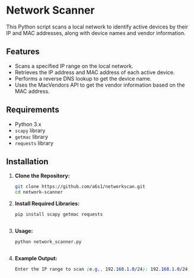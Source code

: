 # Network Scanner

This Python script scans a local network to identify active devices by their IP and MAC addresses, along with device names and vendor information.

## Features

- Scans a specified IP range on the local network.
- Retrieves the IP address and MAC address of each active device.
- Performs a reverse DNS lookup to get the device name.
- Uses the MacVendors API to get the vendor information based on the MAC address.

## Requirements

- Python 3.x
- `scapy` library
- `getmac` library
- `requests` library

## Installation

1. **Clone the Repository:**
   ```sh
   git clone https://github.com/a6s1/networkscan.git
   cd network-scanner


2. **Install Required Libraries:**
   ```sh
   pip install scapy getmac requests



3. **Usage:**
   ```sh
   python network_scanner.py



4. **Example Output:**
   ```css
   Enter the IP range to scan (e.g., 192.168.1.0/24): 192.168.1.0/24


